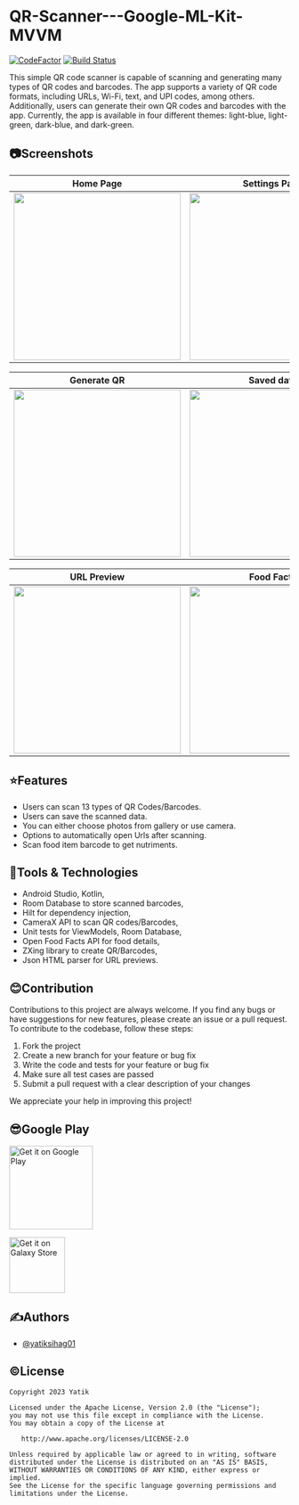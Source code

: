 # QR-Scanner---Google-ML-Kit-MVVM

[![CodeFactor](https://www.codefactor.io/repository/github/yatiksihag01/qr-code-scanner--google-ml-kit/badge)](https://www.codefactor.io/repository/github/yatiksihag01/qr-code-scanner--google-ml-kit) [![Build Status](https://dev.azure.com/yatik01/QR%20Code%20Scanner/_apis/build/status%2Fyatiksihag01.QR-Scanner---Google-ML-Kit-MVVM?branchName=master)](https://dev.azure.com/yatik01/QR%20Code%20Scanner/_build/latest?definitionId=1&branchName=release)

This simple QR code scanner is capable of scanning and generating many types of QR codes and barcodes. The app supports a variety of QR code formats, including URLs, Wi-Fi, text, and UPI codes, among others. Additionally, users can generate their own QR codes and barcodes with the app. Currently, the app is available in four different themes: light-blue, light-green, dark-blue, and dark-green.

## 📷Screenshots

| Home Page | Settings Page | Details Page |
| --------- | ------------- | ------------ |
| <img src="https://user-images.githubusercontent.com/110741464/235060129-41c48722-af68-4df7-bb0b-396d89a2aad8.png" width="300dp"> | <img src="https://user-images.githubusercontent.com/110741464/235094406-92bc2ba1-1842-421e-a805-3e318b437639.jpg" width="300dp"> | <img src="https://github.com/yatiksihag01/QR-Scanner---Google-ML-Kit-MVVM/assets/110741464/223cca2f-db6c-4bb5-a653-da53e45310ba" width="300dp"> |

| Generate QR | Saved data | Light Theme |
| ----------- | ---------- | ----------- |
| <img src="https://user-images.githubusercontent.com/110741464/235093158-c0b469b8-b784-4065-b6db-ee814e118dc0.jpg" width="300dp"> | <img src="https://user-images.githubusercontent.com/110741464/235092564-250c30de-9f44-4ee0-a57d-2e44b4de9950.jpg" width="300dp"> | <img src="https://github.com/yatiksihag01/QR-Scanner---Google-ML-Kit-MVVM/assets/110741464/9ba62e67-64ab-4617-9167-19d23d2e558e" width="300dp"> |

| URL Preview | Food Facts | App Icon |
| ----------  | ---------- | -------- |
| <img src="https://github.com/yatiksihag01/QR-Scanner---Google-ML-Kit-MVVM/assets/110741464/102257c8-7689-4801-98df-70d84df53017" width="300dp"> | <img src="https://github.com/yatiksihag01/QR-Scanner---Google-ML-Kit-MVVM/assets/110741464/9018d8c6-6e48-43de-a6e2-ce55137fa089" width="300dp"> | <img src="https://user-images.githubusercontent.com/110741464/235096912-a2506530-e7fe-4b81-9a4d-d47404cd4f81.png" width="300dp"> |

## ⭐Features

- Users can scan 13 types of QR Codes/Barcodes.
- Users can save the scanned data.
- You can either choose photos from gallery or use camera.
- Options to automatically open Urls after scanning.
- Scan food item barcode to get nutriments.

## 🔬Tools & Technologies

- Android Studio, Kotlin,
- Room Database to store scanned barcodes,
- Hilt for dependency injection,
- CameraX API to scan QR codes/Barcodes,
- Unit tests for ViewModels, Room Database,
- Open Food Facts API for food details,
- ZXing library to create QR/Barcodes,
- Json HTML parser for URL previews.

## 😊Contribution

Contributions to this project are always welcome. If you find any bugs or have suggestions for new features, please create an issue or a pull request. To contribute to the codebase, follow these steps:

1. Fork the project
2. Create a new branch for your feature or bug fix
3. Write the code and tests for your feature or bug fix
4. Make sure all test cases are passed
5. Submit a pull request with a clear description of your changes

We appreciate your help in improving this project!

## 😎Google Play

[<img alt="Get it on Google Play" height="150" src="https://play.google.com/intl/en_us/badges/static/images/badges/en_badge_web_generic.png">](https://play.google.com/store/apps/details?id=com.yatik.qrscanner)

[<img alt="Get it on Galaxy Store" height="100" src="https://github.com/yatiksihag01/QR-Scanner---Google-ML-Kit-MVVM/assets/110741464/9a7ba466-60a9-4a8d-9637-5e1d6f1a0633">](https://galaxy.store/yatikqr)

## ✍️Authors

- [@yatiksihag01](https://github.com/yatiksihag01)

## ©️License
```
Copyright 2023 Yatik

Licensed under the Apache License, Version 2.0 (the "License");
you may not use this file except in compliance with the License.
You may obtain a copy of the License at

   http://www.apache.org/licenses/LICENSE-2.0

Unless required by applicable law or agreed to in writing, software
distributed under the License is distributed on an "AS IS" BASIS,
WITHOUT WARRANTIES OR CONDITIONS OF ANY KIND, either express or implied.
See the License for the specific language governing permissions and
limitations under the License.
```



